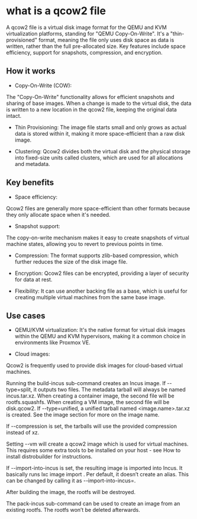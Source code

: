 # what is a qcow2 file

A qcow2 file is a virtual disk image format for the QEMU and KVM virtualization platforms, standing for "QEMU Copy-On-Write". It's a "thin-provisioned" format, meaning the file only uses disk space as data is written, rather than the full pre-allocated size. Key features include space efficiency, support for snapshots, compression, and encryption.

## How it works

- Copy-On-Write (COW):

The "Copy-On-Write" functionality allows for efficient snapshots and sharing of base images. When a change is made to the virtual disk, the data is written to a new location in the qcow2 file, keeping the original data intact.

- Thin Provisioning:
The image file starts small and only grows as actual data is stored within it, making it more space-efficient than a raw disk image.

- Clustering:
Qcow2 divides both the virtual disk and the physical storage into fixed-size units called clusters, which are used for all allocations and metadata.

## Key benefits

- Space efficiency:

Qcow2 files are generally more space-efficient than other formats because they only allocate space when it's needed.

- Snapshot support:

The copy-on-write mechanism makes it easy to create snapshots of virtual machine states, allowing you to revert to previous points in time.

- Compression:
The format supports zlib-based compression, which further reduces the size of the disk image file.

- Encryption:
Qcow2 files can be encrypted, providing a layer of security for data at rest.

- Flexibility:
It can use another backing file as a base, which is useful for creating multiple virtual machines from the same base image.

## Use cases

- QEMU/KVM virtualization:
It's the native format for virtual disk images within the QEMU and KVM hypervisors, making it a common choice in environments like Proxmox VE.

- Cloud images:

Qcow2 is frequently used to provide disk images for cloud-based virtual machines.

Running the build-incus sub-command creates an Incus image. If --type=split, it outputs two files. The metadata tarball will always be named incus.tar.xz. When creating a container image, the second file will be rootfs.squashfs. When creating a VM image, the second file will be disk.qcow2. If --type=unified, a unified tarball named <image.name>.tar.xz is created. See the image section for more on the image name.

If --compression is set, the tarballs will use the provided compression instead of xz.

Setting --vm will create a qcow2 image which is used for virtual machines. This requires some extra tools to be installed on your host - see How to install distrobuilder for instructions.

If --import-into-incus is set, the resulting image is imported into Incus. It basically runs lxc image import <image>. Per default, it doesn’t create an alias. This can be changed by calling it as --import-into-incus=<alias>.

After building the image, the rootfs will be destroyed.

The pack-incus sub-command can be used to create an image from an existing rootfs. The rootfs won’t be deleted afterwards.
